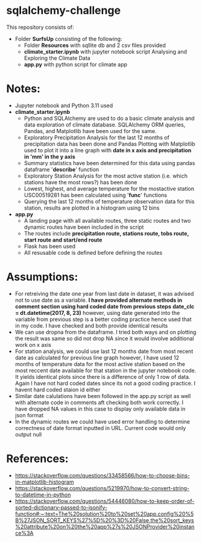 # sqlalchemy-challenge

This repository consists of:
* Folder **SurfsUp** consisting of the following:
  *   Folder **Resources** with sqllite db and 2 csv files provided
  *   **climate_starter.ipynb** with jupyter notebook script Analysing and Exploring the Climate Data
  *   **app.py** with python script for climate app

# Notes:
* Jupyter notebook and Python 3.11 used
* **climate_starter.ipynb**
  *   Python and SQLAlchemy are used to do a basic climate analysis and data exploration of climate database. SQLAlchemy ORM queries, Pandas, and Matplotlib have been used for the same.
  *    Exploratory Precipitation Analysis for the last 12 months of precipitation data has been done and Pandas Plotting with Matplotlib used to plot it into a line graph with **date in x axis and precipitation in 'mm' in the y axis**
  *    Summary statistics have been determined for this data using pandas dataframe '**describe**' function
  *    Exploratory Station Analysis for the most active station (i.e. which stations have the most rows?) has been done
  *    Lowest, highest, and average temperature for the mostactive station USC00519281 has been calculated using '**func**' functions
  *    Querying the last 12 months of temperature observation data for this station, results are plotted in a histogram using 12 bins
* **app.py**
  *    A landing page with all available routes, three static routes and two dynamic routes have been included in the script
  *    The routes include **precipitation route, stations route, tobs route, start route and start/end route**
  *    Flask has been used
  *    All resusable code is defined before defining the routes

# Assumptions: 
* For retreiving the date one year from last date in dataset, it was advised not to use date as a variable. **I have provided alternate methods in comment section using hard coded date from previous steps** **date_clc = dt.datetime(2017, 8, 23)** however, using date generated into the variable from previous step is a better coding practice hence used that in my code. I have checked and both provide identical results
* We can use dropna from the dataframe. I tried both ways and on plotting the result was same so did not drop NA since it would involve additional work on x axis
* For station analysis, we could use last 12 months date from most recent date as calculated for previous line graph however, I have used 12 months of temperature data for the most active station based on the most reccent date available for that station in the jupyter notebook code. It yields identical plots since there is a difference of only 1 row of data. Again I have not hard coded dates since its not a good coding practice. I havent hard coded staion id either
* Similar date calulations have been followed in the app.py script as well with alternate code in comments aft checking both work correctly. I have dropped NA values in this case to display only available data in json format
* In the dynamic routes we could have used error handling to determine correctness of date format inputted in URL. Current code would only output null

# References:
* https://stackoverflow.com/questions/33458566/how-to-choose-bins-in-matplotlib-histogram
* https://stackoverflow.com/questions/5219970/how-to-convert-string-to-datetime-in-python
* https://stackoverflow.com/questions/54446080/how-to-keep-order-of-sorted-dictionary-passed-to-jsonify-function#:~:text=The%20solution%20to%20set%20app.config%20%5B%27JSON_SORT_KEYS%27%5D%20%3D%20False,the%20sort_keys%20attribute%20on%20the%20app%27s%20JSONProvider%20instance%3A
  
